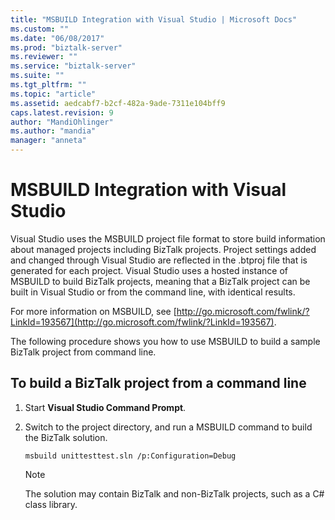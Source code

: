```yaml
---
title: "MSBUILD Integration with Visual Studio | Microsoft Docs"
ms.custom: ""
ms.date: "06/08/2017"
ms.prod: "biztalk-server"
ms.reviewer: ""
ms.service: "biztalk-server"
ms.suite: ""
ms.tgt_pltfrm: ""
ms.topic: "article"
ms.assetid: aedcabf7-b2cf-482a-9ade-7311e104bff9
caps.latest.revision: 9
author: "MandiOhlinger"
ms.author: "mandia"
manager: "anneta"
---
```

# MSBUILD Integration with Visual Studio
Visual Studio uses the MSBUILD project file format to store build information about managed projects including BizTalk projects. Project settings added and changed through Visual Studio are reflected in the .btproj file that is generated for each project. Visual Studio uses a hosted instance of MSBUILD to build BizTalk projects, meaning that a BizTalk project can be built in Visual Studio or from the command line, with identical results.  
  
 For more information on MSBUILD, see [http://go.microsoft.com/fwlink/?LinkId=193567](http://go.microsoft.com/fwlink/?LinkId=193567).  
  
 The following procedure shows you how to use MSBUILD to build a sample BizTalk project from command line.  
  
## To build a BizTalk project from a command line  
  
1.  Start **Visual Studio Command Prompt**.  
  
2.  Switch to the project directory, and run a MSBUILD command to build the BizTalk solution.  
  
    ```  
    msbuild unittesttest.sln /p:Configuration=Debug  
    ```  
  
    > [!NOTE]
    >  The solution may contain BizTalk and non-BizTalk projects, such as a C# class library.